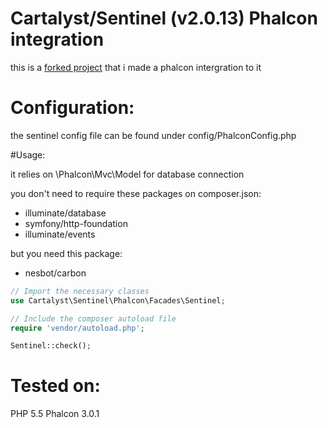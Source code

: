 # Cartalyst/Sentinel (v2.0.13) Phalcon integration

this is a [forked project](https://github.com/talal424/sentinel) that i made a phalcon intergration to it

# Configuration:

the sentinel config file can be found under config/PhalconConfig.php

#Usage:

it relies on \Phalcon\Mvc\Model for database connection

you don't need to require these packages on composer.json:

* illuminate/database
* symfony/http-foundation
* illuminate/events

but you need this package:

* nesbot/carbon

```php
// Import the necessary classes
use Cartalyst\Sentinel\Phalcon\Facades\Sentinel;

// Include the composer autoload file
require 'vendor/autoload.php';

Sentinel::check();
```

# Tested on:

PHP 5.5
Phalcon 3.0.1
